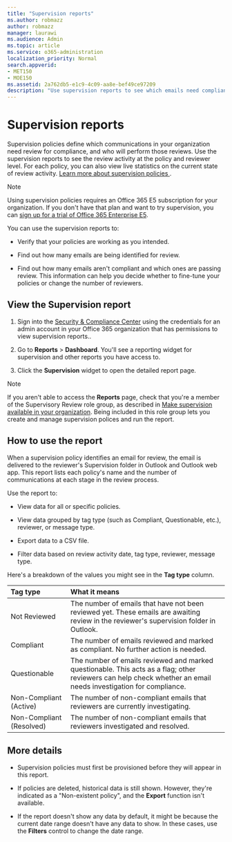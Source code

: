 ```yaml
---
title: "Supervision reports"
ms.author: robmazz
author: robmazz
manager: laurawi
ms.audience: Admin
ms.topic: article
ms.service: o365-administration
localization_priority: Normal
search.appverid:
- MET150
- MOE150
ms.assetid: 2a762db5-e1c9-4c09-aa8e-bef49ce97209
description: "Use supervision reports to see which emails need compliance review and who should perform it."
---
```


# Supervision reports

Supervision policies define which communications in your organization need review for compliance, and who will perform those reviews. Use the supervision reports to see the review activity at the policy and reviewer level. For each policy, you can also view live statistics on the current state of review activity. [Learn more about supervision policies ](configure-supervision-policies.md) . 
  
> [!NOTE]
> Using supervision policies requires an Office 365 E5 subscription for your organization. If you don't have that plan and want to try supervision, you can [sign up for a trial of Office 365 Enterprise E5](https://go.microsoft.com/fwlink/p/?LinkID=698279). 
  
You can use the supervision reports to:
  
- Verify that your policies are working as you intended. 
    
- Find out how many emails are being identified for review.
    
- Find out how many emails aren't compliant and which ones are passing review. This information can help you decide whether to fine-tune your policies or change the number of reviewers.
    
## View the Supervision report

1. Sign into the [Security &amp; Compliance Center](https://protection.office.com/) using the credentials for an admin account in your Office 365 organization that has permissions to view supervision reports.. 
    
2. Go to **Reports** \> **Dashboard**. You'll see a reporting widget for supervision and other reports you have access to.
    
3. Click the **Supervision** widget to open the detailed report page. 
    
> [!NOTE]
> If you aren't able to access the **Reports** page, check that you're a member of the Supervisory Review role group, as described in [Make supervision available in your organization](configure-supervision-policies.md#SRavailable). Being included in this role group lets you create and manage supervision polices and run the report. 
  
## How to use the report

When a supervision policy identifies an email for review, the email is delivered to the reviewer's Supervision folder in Outlook and Outlook web app. This report lists each policy's name and the number of communications at each stage in the review process.
  
Use the report to:
  
- View data for all or specific policies.
    
- View data grouped by tag type (such as Compliant, Questionable, etc.), reviewer, or message type.
    
- Export data to a CSV file.
    
- Filter data based on review activity date, tag type, reviewer, message type.
    
Here's a breakdown of the values you might see in the **Tag type** column. 
  
|**Tag type**|**What it means**|
|:-----|:-----|
|Not Reviewed  <br/> |The number of emails that have not been reviewed yet. These emails are awaiting review in the reviewer's supervision folder in Outlook.  <br/> |
|Compliant  <br/> |The number of emails reviewed and marked as compliant. No further action is needed.  <br/> |
|Questionable  <br/> |The number of emails reviewed and marked questionable. This acts as a flag; other reviewers can help check whether an email needs investigation for compliance.  <br/> |
|Non-Compliant (Active)  <br/> |The number of non-compliant emails that reviewers are currently investigating.  <br/> |
|Non-Compliant (Resolved)  <br/> |The number of non-compliant emails that reviewers investigated and resolved.  <br/> |
   
## More details

- Supervision policies must first be provisioned before they will appear in this report.
    
- If policies are deleted, historical data is still shown. However, they're indicated as a "Non-existent policy", and the **Export** function isn't available. 
    
- If the report doesn't show any data by default, it might be because the current date range doesn't have any data to show. In these cases, use the **Filters** control to change the date range. 
    

